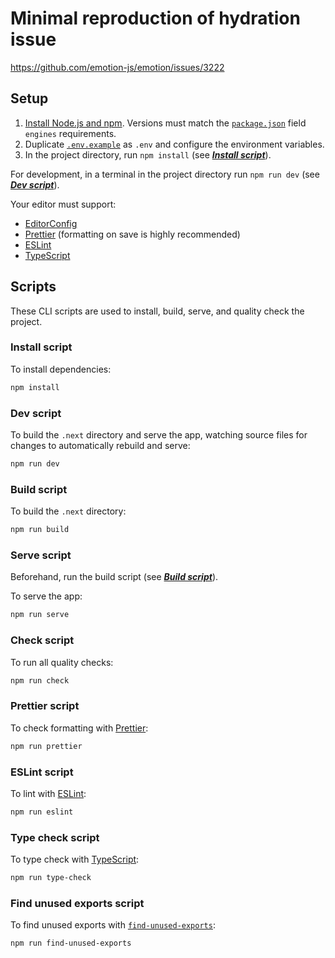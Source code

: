 # Minimal reproduction of hydration issue

https://github.com/emotion-js/emotion/issues/3222

## Setup

1. [Install Node.js and npm](https://docs.npmjs.com/downloading-and-installing-node-js-and-npm). Versions must match the [`package.json`](./package.json) field `engines` requirements.
2. Duplicate [`.env.example`](./.env.example) as `.env` and configure the environment variables.
3. In the project directory, run `npm install` (see [**_Install script_**](#install-script)).

For development, in a terminal in the project directory run `npm run dev` (see [**_Dev script_**](#dev-script)).

Your editor must support:

- [EditorConfig](https://editorconfig.org)
- [Prettier](https://prettier.io) (formatting on save is highly recommended)
- [ESLint](https://eslint.org)
- [TypeScript](https://typescriptlang.org)

## Scripts

These CLI scripts are used to install, build, serve, and quality check the project.

### Install script

To install dependencies:

```sh
npm install
```

### Dev script

To build the `.next` directory and serve the app, watching source files for changes to automatically rebuild and serve:

```sh
npm run dev
```

### Build script

To build the `.next` directory:

```sh
npm run build
```

### Serve script

Beforehand, run the build script (see [**_Build script_**](#build-script)).

To serve the app:

```sh
npm run serve
```

### Check script

To run all quality checks:

```sh
npm run check
```

### Prettier script

To check formatting with [Prettier](https://prettier.io):

```sh
npm run prettier
```

### ESLint script

To lint with [ESLint](https://eslint.org):

```sh
npm run eslint
```

### Type check script

To type check with [TypeScript](https://typescriptlang.org):

```sh
npm run type-check
```

### Find unused exports script

To find unused exports with [`find-unused-exports`](https://npm.im/find-unused-exports):

```sh
npm run find-unused-exports
```
